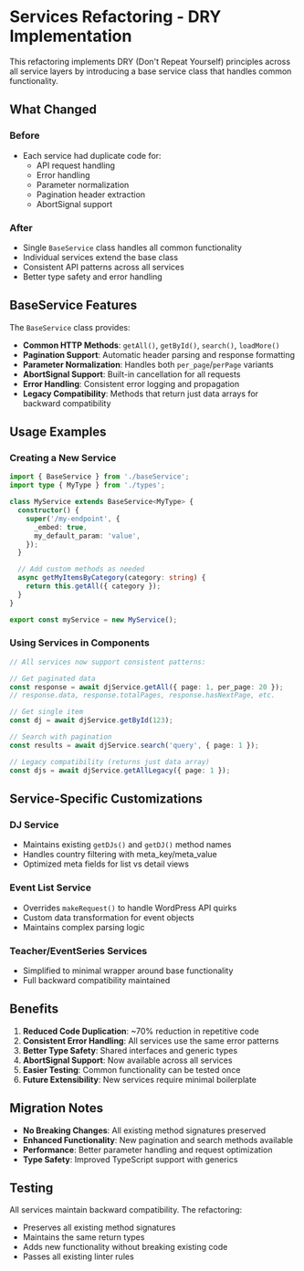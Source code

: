 # Services Refactoring - DRY Implementation

This refactoring implements DRY (Don't Repeat Yourself) principles across all service layers by introducing a base service class that handles common functionality.

## What Changed

### Before

- Each service had duplicate code for:
  - API request handling
  - Error handling
  - Parameter normalization
  - Pagination header extraction
  - AbortSignal support

### After

- Single `BaseService` class handles all common functionality
- Individual services extend the base class
- Consistent API patterns across all services
- Better type safety and error handling

## BaseService Features

The `BaseService` class provides:

- **Common HTTP Methods**: `getAll()`, `getById()`, `search()`, `loadMore()`
- **Pagination Support**: Automatic header parsing and response formatting
- **Parameter Normalization**: Handles both `per_page`/`perPage` variants
- **AbortSignal Support**: Built-in cancellation for all requests
- **Error Handling**: Consistent error logging and propagation
- **Legacy Compatibility**: Methods that return just data arrays for backward compatibility

## Usage Examples

### Creating a New Service

```typescript
import { BaseService } from './baseService';
import type { MyType } from './types';

class MyService extends BaseService<MyType> {
  constructor() {
    super('/my-endpoint', {
      _embed: true,
      my_default_param: 'value',
    });
  }

  // Add custom methods as needed
  async getMyItemsByCategory(category: string) {
    return this.getAll({ category });
  }
}

export const myService = new MyService();
```

### Using Services in Components

```typescript
// All services now support consistent patterns:

// Get paginated data
const response = await djService.getAll({ page: 1, per_page: 20 });
// response.data, response.totalPages, response.hasNextPage, etc.

// Get single item
const dj = await djService.getById(123);

// Search with pagination
const results = await djService.search('query', { page: 1 });

// Legacy compatibility (returns just data array)
const djs = await djService.getAllLegacy({ page: 1 });
```

## Service-Specific Customizations

### DJ Service

- Maintains existing `getDJs()` and `getDJ()` method names
- Handles country filtering with meta_key/meta_value
- Optimized meta fields for list vs detail views

### Event List Service

- Overrides `makeRequest()` to handle WordPress API quirks
- Custom data transformation for event objects
- Maintains complex parsing logic

### Teacher/EventSeries Services

- Simplified to minimal wrapper around base functionality
- Full backward compatibility maintained

## Benefits

1. **Reduced Code Duplication**: ~70% reduction in repetitive code
2. **Consistent Error Handling**: All services use the same error patterns
3. **Better Type Safety**: Shared interfaces and generic types
4. **AbortSignal Support**: Now available across all services
5. **Easier Testing**: Common functionality can be tested once
6. **Future Extensibility**: New services require minimal boilerplate

## Migration Notes

- **No Breaking Changes**: All existing method signatures preserved
- **Enhanced Functionality**: New pagination and search methods available
- **Performance**: Better parameter handling and request optimization
- **Type Safety**: Improved TypeScript support with generics

## Testing

All services maintain backward compatibility. The refactoring:

- Preserves all existing method signatures
- Maintains the same return types
- Adds new functionality without breaking existing code
- Passes all existing linter rules
